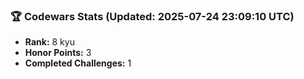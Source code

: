 ### 🏆 Codewars Stats (Updated: 2025-07-24 23:09:10 UTC)

- **Rank:** 8 kyu
- **Honor Points:** 3
- **Completed Challenges:** 1
